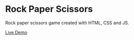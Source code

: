 # Rock Paper Scissors

Rock paper scissors game created with HTML, CSS and JS.

[Live Demo](https://b-gommo.github.io/rockPaperScissors/)